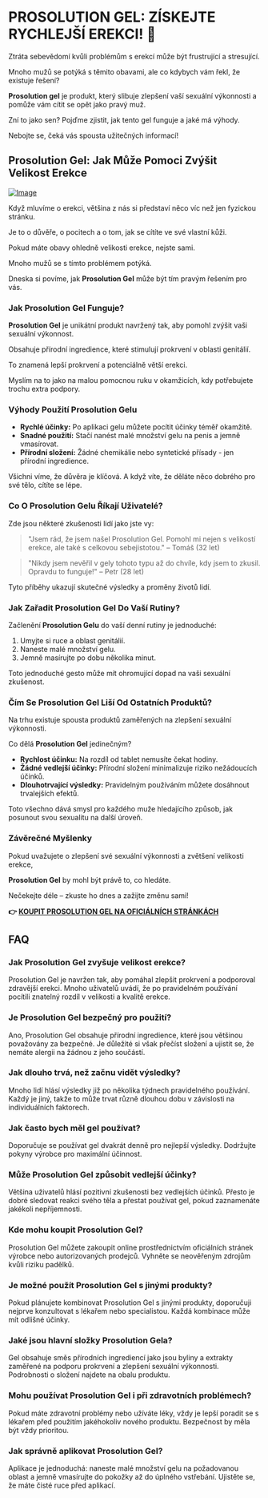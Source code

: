 # PROSOLUTION GEL: ZÍSKEJTE RYCHLEJŠÍ EREKCI! 💪

Ztráta sebevědomí kvůli problémům s erekcí může být frustrující a stresující. 

Mnoho mužů se potýká s těmito obavami, ale co kdybych vám řekl, že existuje řešení? 

**Prosolution gel** je produkt, který slibuje zlepšení vaší sexuální výkonnosti a pomůže vám cítit se opět jako pravý muž. 

Zní to jako sen? Pojďme zjistit, jak tento gel funguje a jaké má výhody. 

Nebojte se, čeká vás spousta užitečných informací!

## Prosolution Gel: Jak Může Pomoci Zvýšit Velikost Erekce

[![Image](https://www2.sellhealth.com/221/p6g9n010.jpg)](https://gchaffi.com/vgfRYfTw)

Když mluvíme o erekci, většina z nás si představí něco víc než jen fyzickou stránku. 

Je to o důvěře, o pocitech a o tom, jak se cítíte ve své vlastní kůži.

Pokud máte obavy ohledně velikosti erekce, nejste sami. 

Mnoho mužů se s tímto problémem potýká. 

Dneska si povíme, jak **Prosolution Gel** může být tím pravým řešením pro vás.

### Jak Prosolution Gel Funguje?

**Prosolution Gel** je unikátní produkt navržený tak, aby pomohl zvýšit vaši sexuální výkonnost. 

Obsahuje přírodní ingredience, které stimulují prokrvení v oblasti genitálií. 

To znamená lepší prokrvení a potenciálně větší erekci.

Myslím na to jako na malou pomocnou ruku v okamžicích, kdy potřebujete trochu extra podpory.

### Výhody Použití Prosolution Gelu

- **Rychlé účinky:** Po aplikaci gelu můžete pocítit účinky téměř okamžitě.
- **Snadné použití:** Stačí nanést malé množství gelu na penis a jemně vmasírovat.
- **Přírodní složení:** Žádné chemikálie nebo syntetické přísady - jen přírodní ingredience.
  
Všichni víme, že důvěra je klíčová. A když víte, že děláte něco dobrého pro své tělo, cítíte se lépe.

### Co O Prosolution Gelu Říkají Uživatelé?

Zde jsou některé zkušenosti lidí jako jste vy:

> "Jsem rád, že jsem našel Prosolution Gel. 
> Pomohl mi nejen s velikostí erekce, ale také s celkovou sebejistotou." 
> – Tomáš (32 let)

> "Nikdy jsem nevěřil v gely tohoto typu až do chvíle, kdy jsem to zkusil. 
> Opravdu to funguje!" 
> – Petr (28 let)

Tyto příběhy ukazují skutečné výsledky a proměny životů lidí.

### Jak Zařadit Prosolution Gel Do Vaší Rutiny?

Začlenění **Prosolution Gelu** do vaší denní rutiny je jednoduché:

1. Umyjte si ruce a oblast genitálií.
2. Naneste malé množství gelu.
3. Jemně masírujte po dobu několika minut.

Toto jednoduché gesto může mít ohromující dopad na vaši sexuální zkušenost.

### Čím Se Prosolution Gel Liší Od Ostatních Produktů?

Na trhu existuje spousta produktů zaměřených na zlepšení sexuální výkonnosti.

Co dělá **Prosolution Gel** jedinečným?

- **Rychlost účinku:** Na rozdíl od tablet nemusíte čekat hodiny.
- **Žádné vedlejší účinky:** Přírodní složení minimalizuje riziko nežádoucích účinků.
- **Dlouhotrvající výsledky:** Pravidelným používáním můžete dosáhnout trvalejších efektů.

Toto všechno dává smysl pro každého muže hledajícího způsob, jak posunout svou sexualitu na další úroveň.

### Závěrečné Myšlenky

Pokud uvažujete o zlepšení své sexuální výkonnosti a zvětšení velikosti erekce,

**Prosolution Gel** by mohl být právě to, co hledáte.

Nečekejte déle – zkuste ho dnes a zažijte změnu sami!



**👉 [KOUPIT PROSOLUTION GEL NA OFICIÁLNÍCH STRÁNKÁCH](https://gchaffi.com/vgfRYfTw)**

## FAQ

### Jak Prosolution Gel zvyšuje velikost erekce?
Prosolution Gel je navržen tak, aby pomáhal zlepšit prokrvení a podporoval zdravější erekci. Mnoho uživatelů uvádí, že po pravidelném používání pocítili znatelný rozdíl v velikosti a kvalitě erekce.

### Je Prosolution Gel bezpečný pro použití?
Ano, Prosolution Gel obsahuje přírodní ingredience, které jsou většinou považovány za bezpečné. Je důležité si však přečíst složení a ujistit se, že nemáte alergii na žádnou z jeho součástí.

### Jak dlouho trvá, než začnu vidět výsledky?
Mnoho lidí hlásí výsledky již po několika týdnech pravidelného používání. Každý je jiný, takže to může trvat různě dlouhou dobu v závislosti na individuálních faktorech.

### Jak často bych měl gel používat?
Doporučuje se používat gel dvakrát denně pro nejlepší výsledky. Dodržujte pokyny výrobce pro maximální účinnost.

### Může Prosolution Gel způsobit vedlejší účinky?
Většina uživatelů hlásí pozitivní zkušenosti bez vedlejších účinků. Přesto je dobré sledovat reakci svého těla a přestat používat gel, pokud zaznamenáte jakékoli nepříjemnosti.

### Kde mohu koupit Prosolution Gel?
Prosolution Gel můžete zakoupit online prostřednictvím oficiálních stránek výrobce nebo autorizovaných prodejců. Vyhněte se neověřeným zdrojům kvůli riziku padělků.

### Je možné použít Prosolution Gel s jinými produkty?
Pokud plánujete kombinovat Prosolution Gel s jinými produkty, doporučuji nejprve konzultovat s lékařem nebo specialistou. Každá kombinace může mít odlišné účinky.

### Jaké jsou hlavní složky Prosolution Gela?
Gel obsahuje směs přírodních ingrediencí jako jsou byliny a extrakty zaměřené na podporu prokrvení a zlepšení sexuální výkonnosti. Podrobnosti o složení najdete na obalu produktu.

### Mohu používat Prosolution Gel i při zdravotních problémech?
Pokud máte zdravotní problémy nebo užíváte léky, vždy je lepší poradit se s lékařem před použitím jakéhokoliv nového produktu. Bezpečnost by měla být vždy prioritou.

### Jak správně aplikovat Prosolution Gel?
Aplikace je jednoduchá: naneste malé množství gelu na požadovanou oblast a jemně vmasírujte do pokožky až do úplného vstřebání. Ujistěte se, že máte čisté ruce před aplikací.